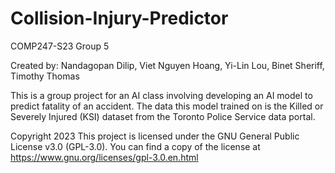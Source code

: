 # Collision-Injury-Predictor
COMP247-S23
Group 5

Created by:
Nandagopan Dilip, 
Viet Nguyen Hoang, 
Yi-Lin Lou, 
Binet Sheriff, 
Timothy Thomas


This is a group project for an AI class involving developing an AI model to predict fatality of an accident. The data this model trained on is the Killed or Severely Injured (KSI) dataset 
from the Toronto Police Service data portal.


Copyright 2023
This project is licensed under the GNU General Public License v3.0 (GPL-3.0).
You can find a copy of the license at https://www.gnu.org/licenses/gpl-3.0.en.html
